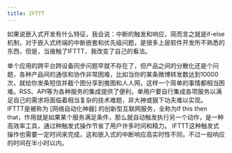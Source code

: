 ```yaml
---
title: IFTTT
---
```


如果说嵌入式开发有什么特征，我会说：中断的触发和响应，简而言之就是if-else机制，对于嵌入式终端的中断嵌套和优先级问题，是很多上层软件开发所不熟悉的东西，但是，当接触了IFTTT，我改变了自己的看法。

单个应用的跨平台跨设备同步问题早就不存在了，但产品之间的分散化还是个问题，各种产品间的通信和协作非常困难，比如当你的某条微博转发数达到10000次，就给你发条短信并截个图分享到推图和人人网，这样一个简单的事情都相当困难。RSS、API等为各种服务的集成提供了便利，单用户要自行集成各项服务以满足自己的需求将面临着相当复杂的技术难题，非大神或狠下功夫难以实现。 IFTTT是被称为 \[网络自动化神器\] 的创新型互联网服务，全称为If this then that，作用就是如果某个服务满足条件，那么就自动触发执行另一个动作，是一种高效率工具，通过种触发式操作节省了用户许多时间和精力。 IFTTT这种触发式操作也需要一定时间来完成，这和嵌入式的中断响应高实时性不同，不过一般响应的时间在半小时以内。
